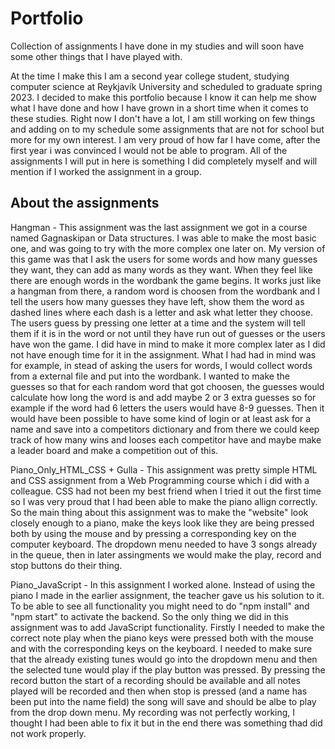 # Portfolio
Collection of assignments I have done in my studies and will soon have some other things that I have played with.

At the time I make this I am a second year college student, studying computer science at Reykjavík University and scheduled to graduate spring 2023.
I decided to make this portfolio because I know it can help me show what I have done and how I have grown in a short time when it comes to these studies.
Right now I don't have a lot, I am still working on few things and adding on to my schedule some assignments that are not for school but more for my own interest. I am very proud of how far I have come, after the first year i was convinced I would not be able to program. All of the assignments I will put in here is something I did completely myself and will mention if I worked the assignment in a group.

## About the assignments
Hangman - This assignment was the last assignment we got in a course named Gagnaskipan or Data structures. I was able to make the most basic one, and was going to try with the more complex one later on. My version of this game was that I ask the users for some words and how many guesses they want, they can add as many words as they want. When they feel like there are enough words in the wordbank the game begins. It works just like a hangman from there, a random word is choosen from the wordbank and I tell the users how many guesses they have left, show them the word as dashed lines where each dash is a letter and ask what letter they choose. The users guess by pressing one letter at a time and the system will tell them if it is in the word or not until they have run out of guesses or the users have won the game.
I did have in mind to make it more complex later as I did not have enough time for it in the assignment. What I had had in mind was for example, in stead of asking the users for words, I would collect words from a external file and put into the wordbank. I wanted to make the guesses so that for each random word that got choosen, the guesses would calculate how long the word is and add maybe 2 or 3 extra guesses so for example if the word had 6 letters the users would have 8-9 guesses. Then it would have been possible to have some kind of login or at least ask for a name and save into a competitors dictionary and from there we could keep track of how many wins and looses each competitor have and maybe make a leader board and make a competition out of this.

Piano_Only_HTML_CSS + Gulla - This assignment was pretty simple HTML and CSS assignment from a Web Programming course which i did with a colleague. CSS had not been my best friend when I tried it out the first time so I was very proud that I had been able to make the piano allign correctly. So the main thing about this assignment was to make the "website" look closely enough to a piano, make the keys look like they are being pressed both by using the mouse and by pressing a corresponding key on the computer keyboard. The dropdown menu needed to have 3 songs already in the queue, then in later assingments we would make the play, record and stop buttons do their thing.

Piano_JavaScript - In this assignment I worked alone. Instead of using the piano I made in the earlier assignment, the teacher gave us his solution to it. To be able to see all functionality you might need to do "npm install" and "npm start" to activate the backend. So the only thing we did in this assignment was to add JavaScript functionality. Firstly I needed to make the correct note play when the piano keys were pressed both with the mouse and with the corresponding keys on the keyboard. I needed to make sure that the already existing tunes would go into the dropdown menu and then the selected tune would play if the play button was pressed. By pressing the record button the start of a recording should be available and all notes played will be recorded and then when stop is pressed (and a name has been put into the name field) the song will save and should be albe to play from the drop down menu. My recording was not perfectly working, I thought I had been able to fix it but in the end there was something thad did not work properly.
